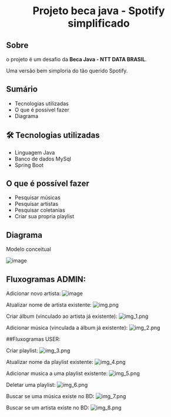 <h1 align="center">
Projeto beca java - Spotify simplificado
</h1>

## Sobre

o projeto é um desafio da **Beca Java - NTT DATA BRASIL**. <p>Uma versão bem simploria do tão querido Spotify.</p>


## Sumário

- Tecnologias utilizadas
- O que é possível fazer
- Diagrama

## 🛠 Tecnologias utilizadas
- Linguagem Java
- Banco de dados MySql
- Spring Boot

## O que é possível fazer
- Pesquisar músicas 
- Pesquisar artistas
- Pesquisar coletanias
- Criar sua propria playlist

## Diagrama
Modelo conceitual

![image](https://user-images.githubusercontent.com/96309673/150388031-daff104f-dd59-46bf-9ac2-fa67d4589c5f.png)

## Fluxogramas ADMIN:

Adicionar novo artista:
![image](https://user-images.githubusercontent.com/96309673/152421556-296adf00-fbe6-4534-8d22-b2587a722145.png)

Atualizar nome de artista existente:
![img.png](img.png)

Criar álbum (vinculado ao artista já existente):
![img_1.png](img_1.png)

Adicionar música (vinculada a álbum já existente):
![img_2.png](img_2.png)

##Fluxogramas USER:

Criar playlist:
![img_3.png](img_3.png)

Atualizar nome da playlist existente:
![img_4.png](img_4.png)

Adicionar musica a uma playlist existente:
![img_5.png](img_5.png)

Deletar uma playlist:
![img_6.png](img_6.png)

Buscar se uma música existe no BD:
![img_7.png](img_7.png)

Buscar se um artista existe no BD:
![img_8.png](img_8.png)